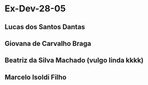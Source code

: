 # Ex-Dev-28-05

## Lucas dos Santos Dantas
## Giovana de Carvalho Braga
## Beatriz da Silva Machado (vulgo linda kkkk)
## Marcelo Isoldi Filho
